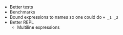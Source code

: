 * Better tests
* Benchmarks
* Bound expressions to names so one could do `+ _1 _2`
* Better REPL
    * Multiline expressions
